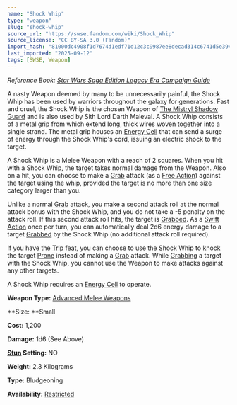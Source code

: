 ```yaml
---
name: "Shock Whip"
type: "weapon"
slug: "shock-whip"
source_url: "https://swse.fandom.com/wiki/Shock_Whip"
source_license: "CC BY-SA 3.0 (Fandom)"
import_hash: "81000dc4908f1d7674d1edf71d12c3c9987ee8decad314c6741d5e3946e084b6"
last_imported: "2025-09-12"
tags: [SWSE, Weapon]
---
```

*Reference Book: [Star Wars Saga Edition Legacy Era Campaign Guide](https://swse.fandom.com/wiki/Star_Wars_Saga_Edition_Legacy_Era_Campaign_Guide)*

A nasty Weapon deemed by many to be unnecessarily painful, the Shock Whip has been used by warriors throughout the galaxy for generations. Fast and cruel, the Shock Whip is the chosen Weapon of [The Mistryl Shadow Guard](https://swse.fandom.com/wiki/The_Mistryl_Shadow_Guard) and is also used by Sith Lord Darth Maleval. A Shock Whip consists of a metal grip from which extend long, thick wires woven together into a single strand. The metal grip houses an [Energy Cell](https://swse.fandom.com/wiki/Energy_Cell) that can send a surge of energy through the Shock Whip's cord, issuing an electric shock to the target.

A Shock Whip is a Melee Weapon with a reach of 2 squares. When you hit with a Shock Whip, the target takes normal damage from the Weapon. Also on a hit, you can choose to make a [Grab](https://swse.fandom.com/wiki/Grab) attack (as a [Free Action](https://swse.fandom.com/wiki/Free_Action)) against the target using the whip, provided the target is no more than one size category larger than you.

Unlike a normal [Grab](https://swse.fandom.com/wiki/Grab) attack, you make a second attack roll at the normal attack bonus with the Shock Whip, and you do not take a -5 penalty on the attack roll. If this second attack roll hits, the target is [Grabbed](https://swse.fandom.com/wiki/Grabbed). As a [Swift Action](https://swse.fandom.com/wiki/Swift_Action) once per turn, you can automatically deal 2d6 energy damage to a target [Grabbed](https://swse.fandom.com/wiki/Grabbed) by the Shock Whip (no additional attack roll required).

If you have the [Trip](https://swse.fandom.com/wiki/Trip) feat, you can choose to use the Shock Whip to knock the target [Prone](https://swse.fandom.com/wiki/Prone) instead of making a [Grab](https://swse.fandom.com/wiki/Grab) attack. While [Grabbing](https://swse.fandom.com/wiki/Grabbing) a target with the Shock Whip, you cannot use the Weapon to make attacks against any other targets.

A Shock Whip requires an [Energy Cell](https://swse.fandom.com/wiki/Energy_Cell) to operate.

**Weapon Type:** [Advanced Melee Weapons](https://swse.fandom.com/wiki/Advanced_Melee_Weapons)

**Size: **Small

**Cost:** 1,200

**Damage:** 1d6 (See Above)

**[Stun](https://swse.fandom.com/wiki/Stun) Setting:** NO

**Weight:** 2.3 Kilograms

**Type:** Bludgeoning

**Availability:** [Restricted](https://swse.fandom.com/wiki/Restricted)